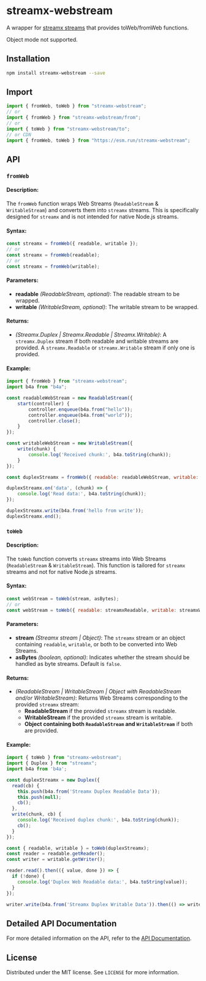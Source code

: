 # streamx-webstream

A wrapper for [streamx streams](https://github.com/mafintosh/streamx#readme) that provides toWeb/fromWeb functions.

Object mode not supported.

## Installation

```sh
npm install streamx-webstream --save
```

## Import

```javascript
import { fromWeb, toWeb } from "streamx-webstream";
// or
import { fromWeb } from "streamx-webstream/from";
// or
import { toWeb } from "streamx-webstream/to";
// or CDN
import { fromWeb, toWeb } from "https://esm.run/streamx-webstream";
```

## API

### `fromWeb`

#### Description:
The `fromWeb` function wraps Web Streams (`ReadableStream` & `WritableStream`) and converts them into `streamx` streams. This is specifically designed for `streamx` and is not intended for native Node.js streams.

#### Syntax:
```javascript
const streamx = fromWeb({ readable, writable });
// or
const streamx = fromWeb(readable);
// or
const streamx = fromWeb(writable);
```

#### Parameters:
- **readable** *(ReadableStream, optional)*: The readable stream to be wrapped.
- **writable** *(WritableStream, optional)*: The writable stream to be wrapped.

#### Returns:
- *(Streamx.Duplex | Streamx.Readable | Streamx.Writable)*: A `streamx.Duplex` stream if both readable and writable streams are provided. A `streamx.Readable` or `streamx.Writable` stream if only one is provided.

#### Example:

```javascript
import { fromWeb } from "streamx-webstream";
import b4a from "b4a";

const readableWebStream = new ReadableStream({
    start(controller) {
        controller.enqueue(b4a.from("hello"));
        controller.enqueue(b4a.from("world"));
        controller.close();
    }
});

const writableWebStream = new WritableStream({
    write(chunk) {
        console.log('Received chunk:', b4a.toString(chunk));
    }
});

const duplexStreamx = fromWeb({ readable: readableWebStream, writable: writableWebStream });

duplexStreamx.on('data', (chunk) => {
    console.log('Read data:', b4a.toString(chunk));
});

duplexStreamx.write(b4a.from('hello from write'));
duplexStreamx.end();
```

### `toWeb`

#### Description:
The `toWeb` function converts `streamx` streams into Web Streams (`ReadableStream` & `WritableStream`). This function is tailored for `streamx` streams and not for native Node.js streams.

#### Syntax:
```javascript
const webStream = toWeb(stream, asBytes);
// or
const webStream = toWeb({ readable: streamxReadable, writable: streamxWritable }, asBytes);
```

#### Parameters:
- **stream** *(Streamx stream | Object)*: The `streamx` stream or an object containing `readable`, `writable`, or both to be converted into Web Streams.
- **asBytes** *(boolean, optional)*: Indicates whether the stream should be handled as byte streams. Default is `false`.

#### Returns:
- *(ReadableStream | WritableStream | Object with ReadableStream and/or WritableStream)*: Returns Web Streams corresponding to the provided `streamx` stream:
    - **ReadableStream** if the provided `streamx` stream is readable.
    - **WritableStream** if the provided `streamx` stream is writable.
    - **Object containing both `ReadableStream` and `WritableStream`** if both are provided.

#### Example:

```javascript
import { toWeb } from "streamx-webstream";
import { Duplex } from "streamx";
import b4a from 'b4a';

const duplexStreamx = new Duplex({
  read(cb) {
    this.push(b4a.from('Streamx Duplex Readable Data'));
    this.push(null);
    cb();
  },
  write(chunk, cb) {
    console.log('Received duplex chunk:', b4a.toString(chunk));
    cb();
  }
});

const { readable, writable } = toWeb(duplexStreamx);
const reader = readable.getReader();
const writer = writable.getWriter();

reader.read().then(({ value, done }) => {
  if (!done) {
    console.log('Duplex Web Readable data:', b4a.toString(value));
  }
});

writer.write(b4a.from('Streamx Duplex Writable Data')).then(() => writer.close());
```

## Detailed API Documentation

For more detailed information on the API, refer to the [API Documentation](./API.md).

## License

Distributed under the MIT license. See `LICENSE` for more information.